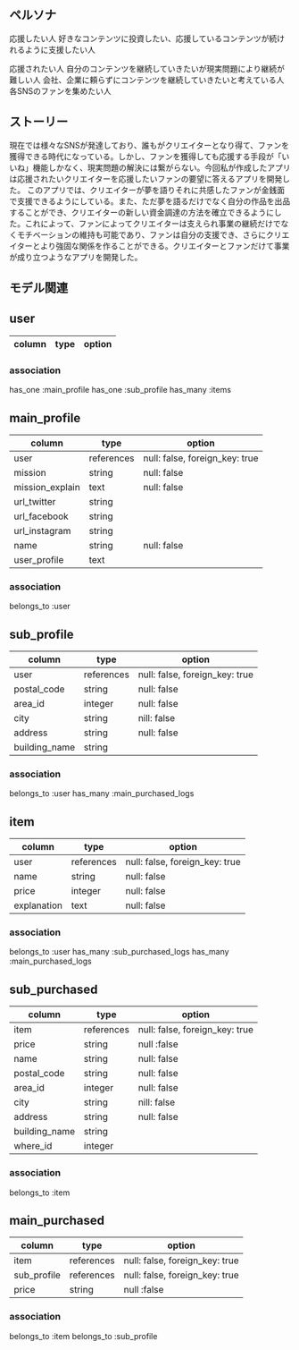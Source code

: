## ペルソナ

応援したい人
  好きなコンテンツに投資したい、応援しているコンテンツが続けれるように支援したい人

応援されたい人
  自分のコンテンツを継続していきたいが現実問題により継続が難しい人
  会社、企業に頼らずにコンテンツを継続していきたいと考えている人
  各SNSのファンを集めたい人

## ストーリー

現在では様々なSNSが発達しており、誰もがクリエイターとなり得て、ファンを獲得できる時代になっている。しかし、ファンを獲得しても応援する手段が「いいね」機能しかなく、現実問題の解決には繋がらない。今回私が作成したアプリは応援されたいクリエイターを応援したいファンの要望に答えるアプリを開発した。
このアプリでは、クリエイターが夢を語りそれに共感したファンが金銭面で支援できるようにしている。また、ただ夢を語るだけでなく自分の作品を出品することができ、クリエイターの新しい資金調達の方法を確立できるようにした。これによって、ファンによってクリエイターは支えられ事業の継続だけでなくモチベーションの維持も可能であり、ファンは自分の支援でき、さらにクリエイターとより強固な関係を作ることができる。クリエイターとファンだけて事業が成り立つようなアプリを開発した。



## モデル関連

## user
| column         | type              | option                                         |
|----------------|-------------------|------------------------------------------------|


### association
has_one :main_profile
has_one :sub_profile
has_many :items

## main_profile
| column         | type              | option                                         |
|----------------|-------------------|------------------------------------------------|
| user           | references        | null: false, foreign_key: true                 |
| mission        | string            | null: false                                    |
| mission_explain| text              | null: false                                    |
| url_twitter    | string            |                                                |
| url_facebook   | string            |                                                |
| url_instagram  | string            |                                                |
| name           | string            | null: false                                    |
| user_profile   | text              |                                                |

### association
belongs_to :user

## sub_profile
| column         | type              | option                                         |
|----------------|-------------------|------------------------------------------------|
| user           | references        | null: false, foreign_key: true                 |
| postal_code    | string            | null: false                                    |
| area_id        | integer           | null: false                                    |
| city           | string            | nill: false                                    |
| address        | string            | null: false                                    |
| building_name  | string            |                                                |

### association
belongs_to :user
has_many :main_purchased_logs

## item
| column         | type              | option                                         |
|----------------|-------------------|------------------------------------------------|
| user           | references        | null: false, foreign_key: true                 |
| name           | string            | null: false                                    |
| price          | integer           | null: false                                    |
| explanation    | text              | null: false                                    |

### association
belongs_to :user
has_many :sub_purchased_logs
has_many :main_purchased_logs

## sub_purchased
| column         | type              | option                                         |
|----------------|-------------------|------------------------------------------------|
| item           | references        | null: false, foreign_key: true                 |
| price          | string            | null :false                                    |
| name           | string            | null: false                                    |
| postal_code    | string            | null: false                                    |
| area_id        | integer           | null: false                                    |
| city           | string            | nill: false                                    |
| address        | string            | null: false                                    |
| building_name  | string            |                                                |
| where_id       | integer           |                                                |

### association
belongs_to :item

## main_purchased
| column         | type              | option                                         |
|----------------|-------------------|------------------------------------------------|
| item           | references        | null: false, foreign_key: true                 |
| sub_profile    | references        | null: false, foreign_key: true                 |
| price          | string            | null :false                                    |

### association
belongs_to :item
belongs_to :sub_profile